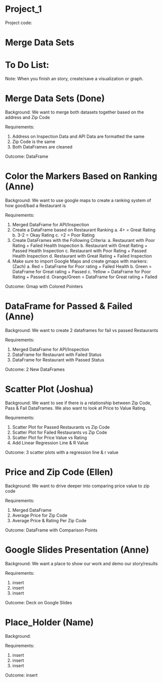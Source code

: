 # Project_1
Project code:

# Merge Data Sets

# To Do List:

Note: When you finish an story, create/save a visualization or graph.


# Merge Data Sets (Done)

Background: We want to merge both datasets together based on the address and Zip Code

Requirements: 
  1) Address on Inspection Data and API Data are formatted the same
  2) Zip Code is the same
  3) Both DataFrames are cleaned 

Outcome: DataFrame

# Color the Markers Based on Ranking (Anne) 
Background: We want to use google maps to create a ranking system of how good/bad a Restaurant is

Requirements:
  1) Merged DataFrame for API/Inspection 
  2) Create a DataFrame based on Restaurant Ranking
    a. 4> = Great Rating
    b. 3-2 = Okay Rating
    c. >2 = Poor Rating
  3) Create DataFrames with the Following Criteria: 
    a. Restaurant with Poor Rating + Failed Health Inspection 
    b. Restaurant with Great Rating + Passed Health Inspection
    c. Restaurant with Poor Rating + Passed Health Inspection 
    d. Restaurant with Great Rating + Failed Inspection
  4) Make sure to import Google Maps and create gmaps with markers: (Zach) 
     a. Red = DataFrame for Poor rating + Failed Health
     b. Green =  DataFrame for Great rating + Passed
     c. Yellow =  DataFrame for Poor Rating + Passed
     d. Orange/Green =  DataFrame for Great rating + Failed

Outcome: Gmap with Colored Pointers

# DataFrame for Passed & Failed (Anne)
Background: We want to create 2 dataframes for fail vs passed Restaurants

Requirements:
  1) Merged DataFrame for API/Inspection 
  2) DataFrame for Restaurant with Failed Status
  3) DataFrame for Restaurant with Passed Status

Outcome: 2 New DataFrames

# Scatter Plot (Joshua)
Background: We want to see if there is a relationship between Zip Code, Pass & Fail DataFrames. We also want to look at Price to Value Rating.

Requirements:
  1) Scatter Plot for Passed Restaurants vs Zip Code
  2) Scatter Plot for Failed Restaurants vs Zip Code
  3) Scatter Plot for Price Value vs Rating 
  4) Add Linear Regression Line & R Value

Outcome: 3 scatter plots with a regression line & r value

# Price and Zip Code (Ellen)
Background: We want to drive deeper into comparing price value to zip code

Requirements: 
1) Merged DataFrame
2) Average Price for Zip Code
3) Average Price & Rating Per Zip Code 

Outcome: DataFrame with Comparison Points


# Google Slides Presentation (Anne)
Background: We want a place to show our work and demo our story/results

Requirements: 
1) insert
2) insert
3) insert

Outcome: Deck on Google Slides


# Place_Holder (Name)
Background: 

Requirements: 
1) insert
2) insert
3) insert

Outcome: insert
